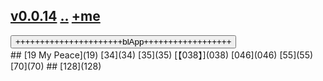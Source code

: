 ## [v0.0.14](https://github.com/littleflute/Songs/edit/master/i/readme.md) [..](..) [+me](https://littleflute.github.io/Songs/i)

<div id = "id_div_4_plx">
  <button id = "id_btn_4_blApp">++++++++++++++++++++++blApp++++++++++++++++++</button> 
</div> 
## [19 My Peace](19) [34](34) [35](35) [【038】](038) [046](046) [55](55) [70](70)
## [128](128)
